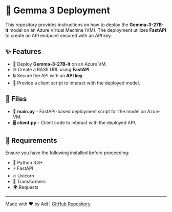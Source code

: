 # 🚀 Gemma 3 Deployment

This repository provides instructions on how to deploy the **Gemma-3-27B-it** model on an Azure Virtual Machine (VM). The deployment utilizes **FastAPI** to create an API endpoint secured with an API key.

## ✨ Features
- 🚀 Deploy **Gemma-3-27B-it** on an Azure VM.
- 🌐 Create a BASE URL using **FastAPI**.
- 🔒 Secure the API with an **API key**.
- 📡 Provide a client script to interact with the deployed model.

## 📂 Files
- 📝 **main.py** - FastAPI-based deployment script for the model on Azure VM.
- 🖥️ **client.py** - Client code to interact with the deployed API.

## 📌 Requirements
Ensure you have the following installed before proceeding:
- 🐍 Python 3.8+
- ⚡ FastAPI
- 🔥 Uvicorn
- 🤗 Transformers
- 🌍 Requests

---

Made with ❤️ by Adi | [GitHub Repository](https://github.com/adityadeshpande03/Gemma-3-Deployment)
